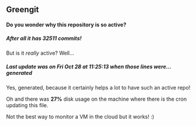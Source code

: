 ## Greengit

#### Do you wonder why this repository is so active?

##### After all it has 32511 commits!

But is it *really* active? Well...

##### Last update was on Fri Oct 28 at 11:25:13 when those lines were... generated

Yes, generated, because it certainly helps a lot to have such an active repo!

Oh and there was **27%** disk usage on the machine
where there is the cron updating this file.

Not the best way to monitor a VM in the cloud but it works! :)
